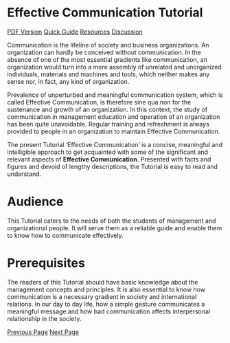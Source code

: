 # Effective Communication Tutorial
[PDF Version](../effective_communication/effective_communication_pdf_version.md)
[Quick Guide](../effective_communication/effective_communication_quick_guide.md)
[Resources](../effective_communication/effective_communication_useful_resources.md)
[Discussion](../effective_communication/effective_communication_discussion.md)

Communication is the lifeline of society and business organizations. An organization can hardly be conceived without communication. In the absence of one of the most essential gradients like communication, an organization would turn into a mere assembly of unrelated and unorganized individuals, materials and machines and tools, which neither makes any sense nor, in fact, any kind of organization.

Prevalence of unperturbed and meaningful communication system, which is called Effective Communication, is therefore sine qua non for the sustenance and growth of an organization. In this context, the study of communication in management education and operation of an organization has been quite unavoidable. Regular training and refreshment is always provided to people in an organization to maintain Effective Communication.

The present Tutorial ‘Effective Communication’ is a concise, meaningful and intelligible approach to get acquainted with some of the significant and relevant aspects of **Effective Communication**. Presented with facts and figures and devoid of lengthy descriptions, the Tutorial is easy to read and understand.

# Audience
This Tutorial caters to the needs of both the students of management and organizational people. It will serve them as a reliable guide and enable them to know how to communicate effectively.

# Prerequisites
The readers of this Tutorial should have basic knowledge about the management concepts and principles. It is also essential to know how communication is a necessary gradient in society and international relations. In our day to day life, how a simple gesture communicates a meaningful message and how bad communication affects interpersonal relationship in the society.


[Previous Page](../effective_communication/index.md) [Next Page](../effective_communication/effective_communication_introduction.md) 
